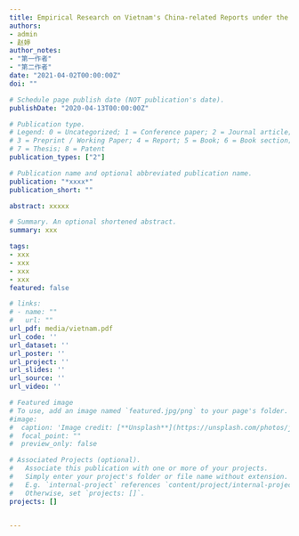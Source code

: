 ```yaml
---
title: Empirical Research on Vietnam's China-related Reports under the Background of the Belt and Road: Content Analysis Based on Mainstream Media Reports in Vietnam
authors:
- admin
- 赵婷
author_notes:
- "第一作者"
- "第二作者"
date: "2021-04-02T00:00:00Z"
doi: ""

# Schedule page publish date (NOT publication's date).
publishDate: "2020-04-13T00:00:00Z"

# Publication type.
# Legend: 0 = Uncategorized; 1 = Conference paper; 2 = Journal article;
# 3 = Preprint / Working Paper; 4 = Report; 5 = Book; 6 = Book section;
# 7 = Thesis; 8 = Patent
publication_types: ["2"]

# Publication name and optional abbreviated publication name.
publication: "*xxxx*"
publication_short: ""

abstract: xxxxx

# Summary. An optional shortened abstract.
summary: xxx

tags:
- xxx
- xxx
- xxx
- xxx
featured: false

# links:
# - name: ""
#   url: ""
url_pdf: media/vietnam.pdf
url_code: ''
url_dataset: ''
url_poster: ''
url_project: ''
url_slides: ''
url_source: ''
url_video: ''

# Featured image
# To use, add an image named `featured.jpg/png` to your page's folder. 
#image:
#  caption: 'Image credit: [**Unsplash**](https://unsplash.com/photos/jdD8gXaTZsc)'
#  focal_point: ""
#  preview_only: false

# Associated Projects (optional).
#   Associate this publication with one or more of your projects.
#   Simply enter your project's folder or file name without extension.
#   E.g. `internal-project` references `content/project/internal-project/index.md`.
#   Otherwise, set `projects: []`.
projects: []


---
```


